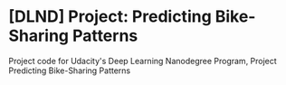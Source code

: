 # [DLND] Project: Predicting Bike-Sharing Patterns
Project code for Udacity's Deep Learning Nanodegree Program, Project Predicting Bike-Sharing Patterns
